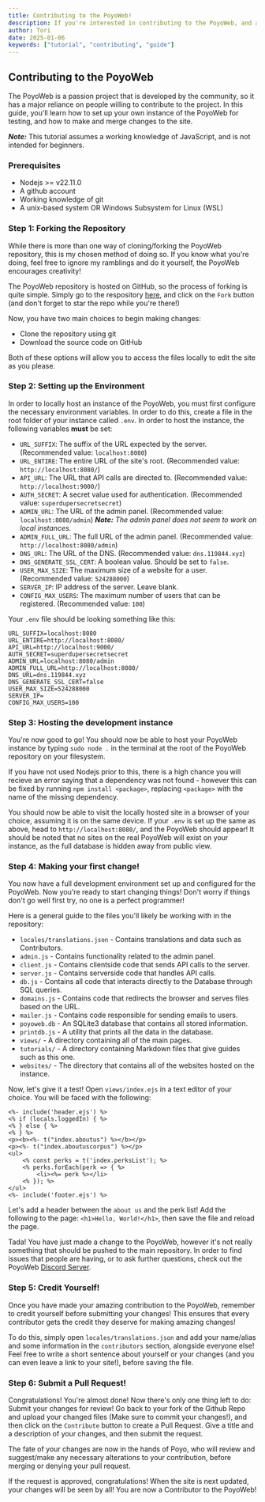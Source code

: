 ```yaml
---
title: Contributing to the PoyoWeb!
description: If you're interested in contributing to the PoyoWeb, and are not sure where to start, this is the guide for you!
author: Tori
date: 2025-01-06
keywords: ["tutorial", "contributing", "guide"]
---
```


## Contributing to the PoyoWeb

The PoyoWeb is a passion project that is developed by the community, so it has a major reliance on people willing to contribute to the project. In this guide, you'll learn how to set up your own instance of the PoyoWeb for testing, and how to make and merge changes to the site.

***Note:*** This tutorial assumes a working knowledge of JavaScript, and is not intended for beginners.

### Prerequisites

- Nodejs >= v22.11.0
- A github account
- Working knowledge of git
- A unix-based system OR Windows Subsystem for Linux (WSL)

### Step 1: Forking the Repository

While there is more than one way of cloning/forking the PoyoWeb repository, this is my chosen method of doing so. If you know what you're doing, feel free to ignore my ramblings and do it yourself, the PoyoWeb encourages creativity!

The PoyoWeb repository is hosted on GitHub, so the process of forking is quite simple. Simply go to the respository [here](https://github.com/MrDaPoyo/poyoweb), and click on the `Fork` button (and don't forget to star the repo while you're there!)

Now, you have two main choices to begin making changes:
- Clone the repository using git
- Download the source code on GitHub

Both of these options will allow you to access the files locally to edit the site as you please.

### Step 2: Setting up the Environment

In order to locally host an instance of the PoyoWeb, you must first configure the necessary environment variables. In order to do this, create a file in the root folder of your instance called `.env`. In order to host the instance, the following variables **must** be set:
- `URL_SUFFIX`: The suffix of the URL expected by the server. (Recommended value: `localhost:8080`)
- `URL_ENTIRE`: The entire URL of the site's root. (Recommended value: `http://localhost:8080/`)
- `API_URL`: The URL that API calls are directed to. (Recommended value: `http://localhost:9000/`)
- `AUTH_SECRET`: A secret value used for authentication. (Recommended value: `superdupersecretsecret`)
- `ADMIN_URL`: The URL of the admin panel. (Recommended value: `localhost:8080/admin`) ***Note:** The admin panel does not seem to work on local instances.*
- `ADMIN_FULL_URL`: The full URL of the admin panel. (Recommended value: `http://localhost:8080/admin`)
- `DNS_URL`: The URL of the DNS. (Recommended value: `dns.119844.xyz`)
- `DNS_GENERATE_SSL_CERT`: A boolean value. Should be set to `false`.
- `USER_MAX_SIZE`: The maximum size of a website for a user. (Recommended value: `524288000`)
- `SERVER_IP`: IP address of the server. Leave blank.
- `CONFIG_MAX_USERS`: The maximum number of users that can be registered. (Recommended value: `100`)

Your `.env` file should be looking something like this:
```
URL_SUFFIX=localhost:8080
URL_ENTIRE=http://localhost:8080/
API_URL=http://localhost:9000/
AUTH_SECRET=superdupersecretsecret
ADMIN_URL=localhost:8080/admin
ADMIN_FULL_URL=http://localhost:8080/
DNS_URL=dns.119844.xyz
DNS_GENERATE_SSL_CERT=false
USER_MAX_SIZE=524288000
SERVER_IP=
CONFIG_MAX_USERS=100
```

### Step 3: Hosting the development instance

You're now good to go! You should now be able to host your PoyoWeb instance by typing `sudo node .` in the terminal at the root of the PoyoWeb repository on your filesystem.

If you have not used Nodejs prior to this, there is a high chance you will recieve an error saying that a dependency was not found - however this can be fixed by running `npm install <package>`, replacing `<package>` with the name of the missing dependency.

You should now be able to visit the locally hosted site in a browser of your choice, assuming it is on the same device. If your `.env` is set up the same as above, head to `http://localhost:8080/`, and the PoyoWeb should appear! It should be noted that no sites on the real PoyoWeb will exist on your instance, as the full database is hidden away from public view.

### Step 4: Making your first change!

You now have a full development environment set up and configured for the PoyoWeb. Now you're ready to start changing things! Don't worry if things don't go well first try, no one is a perfect programmer!

Here is a general guide to the files you'll likely be working with in the repository:

- `locales/translations.json` - Contains translations and data such as Contributors.
- `admin.js` - Contains functionality related to the admin panel.
- `client.js` - Contains clientside code that sends API calls to the server.
- `server.js` - Contains serverside code that handles API calls.
- `db.js` - Contains all code that interacts directly to the Database through SQL queries.
- `domains.js` - Contains code that redirects the browser and serves files based on the URL.
- `mailer.js` - Contains code responsible for sending emails to users.
- `poyoweb.db` - An SQLite3 database that contains all stored information.
- `printdb.js` - A utility that prints all the data in the database.
- `views/` - A directory containing all of the main pages.
- `tutorials/` - A directory containing Markdown files that give guides such as this one.
- `websites/` - The directory that contains all of the websites hosted on the instance.

Now, let's give it a test! Open `views/index.ejs` in a text editor of your choice. You will be faced with the following:
```ejs
<%- include('header.ejs') %> 
<% if (locals.loggedIn) { %>
<% } else { %>
<% } %>
<p><b><%- t("index.aboutus") %></b></p>
<p><%- t("index.aboutuscorpus") %></p>
<ul>
	<% const perks = t('index.perksList'); %>
  	<% perks.forEach(perk => { %>
    	<li><%= perk %></li>
  	<% }); %>
</ul>
<%- include('footer.ejs') %>
```

Let's add a header between the `about us` and the perk list! Add the following to the page:
`<h1>Hello, World!</h1>`, then save the file and reload the page.

Tada! You have just made a change to the PoyoWeb, however it's not really something that should be pushed to the main repository. In order to find issues that people are having, or to ask further questions, check out the PoyoWeb [Discord Server](https://discord.gg/WE9Nq3FGgK).

### Step 5: Credit Yourself!

Once you have made your amazing contribution to the PoyoWeb, remember to credit yourself before submitting your changes! This ensures that every contributor gets the credit they deserve for making amazing changes!

To do this, simply open `locales/translations.json` and add your name/alias and some information in the `contributors` section, alongside everyone else! Feel free to write a short sentence about yourself or your changes (and you can even leave a link to your site!), before saving the file.

### Step 6: Submit a Pull Request!

Congratulations! You're almost done! Now there's only one thing left to do: Submit your changes for review! Go back to your fork of the Github Repo and upload your changed files (Make sure to commit your changes!), and then click on the `Contribute` button to create a Pull Request. Give a title and a description of your changes, and then submit the request.

The fate of your changes are now in the hands of Poyo, who will review and suggest/make any necessary alterations to your contribution, before merging or denying your pull request.

If the request is approved, congratulations! When the site is next updated, your changes will be seen by all! You are now a Contributor to the PoyoWeb!
